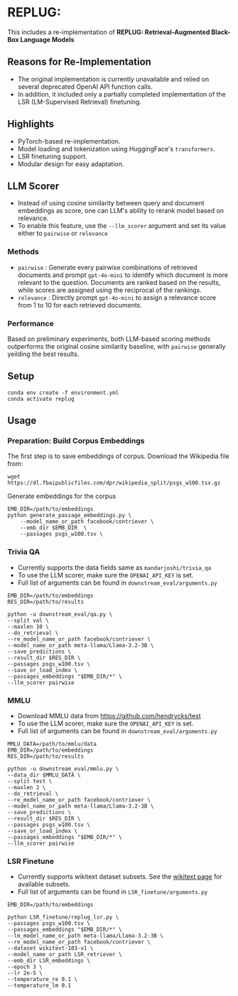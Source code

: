 # REPLUG: 
This includes a re-implementation of **REPLUG: Retrieval-Augmented Black-Box Language Models**

## Reasons for Re-Implementation

* The original implementation is currently unavailable and relied on several deprecated OpenAI API function calls.  
* In addition, it included only a partially completed implementation of the LSR (LM-Supervised Retrieval) finetuning.

## Highlights

- PyTorch-based re-implementation.
- Model loading and tokenization using HuggingFace's `transformers`.
- LSR finetuning support.
- Modular design for easy adaptation.

## LLM Scorer

* Instead of using cosine similarity between query and document embeddings as score, one can LLM's ability to rerank model based on relevance. 
* To enable this feature, use the `--llm_scorer` argument and set its value either to `pairwise` or `relevance`

### Methods

* `pairwise` : Generate every pairwise combinations of retrieved documents and prompt `gpt-4o-mini` to identify which document is more relevant to the question. Documents are ranked based on the results, while scores are assigned using the reciprocal of the rankings.
* `relevance` : Directly prompt `gpt-4o-mini` to assign a relevance score from 1 to 10 for each retrieved documents.

### Performance

Based on preliminary experiments, both LLM-based scoring methods outperforms the original cosine similarity baseline, with `pairwise` generally yeilding the best results. 

## Setup

```
conda env create -f environment.yml
conda activate replug
```

## Usage

### Preparation: Build Corpus Embeddings

The first step is to save embeddings of corpus. Download the Wikipedia file from:
```
wget https://dl.fbaipublicfiles.com/dpr/wikipedia_split/psgs_w100.tsv.gz
```

Generate embeddings for the corpus
```
EMB_DIR=/path/to/embeddings
python generate_passage_embeddings.py \
    --model_name_or_path facebook/contriever \
    --emb_dir $EMB_DIR  \
    --passages psgs_w100.tsv \
```

### Trivia QA

* Currently supports the data fields same as `mandarjoshi/trivia_qa`
* To use the LLM scorer, make sure the `OPENAI_API_KEY` is set.
* Full list of arguments can be found in `downstream_eval/arguments.py`

```
EMB_DIR=/path/to/embeddings
RES_DIR=/path/to/results

python -u downstream_eval/qa.py \
--split val \
--maxlen 10 \
--do_retrieval \
--re_model_name_or_path facebook/contriever \
--model_name_or_path meta-llama/Llama-3.2-3B \
--save_predictions \
--result_dir $RES_DIR \
--passages psgs_w100.tsv \
--save_or_load_index \
--passages_embeddings "$EMB_DIR/*" \
--llm_scorer pairwise
```


### MMLU

* Download MMLU data from https://github.com/hendrycks/test
* To use the LLM scorer, make sure the `OPENAI_API_KEY` is set.
* Full list of arguments can be found in `downstream_eval/arguments.py`

```
MMLU_DATA=/path/to/mmlu/data
EMB_DIR=/path/to/embeddings
RES_DIR=/path/to/results

python -u downstream_eval/mmlu.py \
--data_dir $MMLU_DATA \
--split test \
--maxlen 2 \
--do_retrieval \
--re_model_name_or_path facebook/contriever \
--model_name_or_path meta-llama/Llama-3.2-3B \
--save_predictions \
--result_dir $RES_DIR \
--passages psgs_w100.tsv \
--save_or_load_index \
--passages_embeddings "$EMB_DIR/*" \
--llm_scorer pairwise
```


### LSR Finetune

* Currently supports wikitext dataset subsets. See the [wikitext page](https://huggingface.co/datasets/EleutherAI/wikitext_document_level#data-instances) for available subsets.
* Full list of arguments can be found in `LSR_finetune/arguments.py`

```
EMB_DIR=/path/to/embeddings

python LSR_finetune/replug_lsr.py \
--passages psgs_w100.tsv \
--passages_embeddings "$EMB_DIR/*" \
--lm_model_name_or_path meta-llama/Llama-3.2-3B \
--re_model_name_or_path facebook/contriever \
--dataset wikitext-103-v1 \
--model_name_or_path LSR_retriever \
--emb_dir LSR_embeddings \
--epoch 3 \
--lr 2e-5 \
--temperature_re 0.1 \
--temperature_lm 0.1
```



